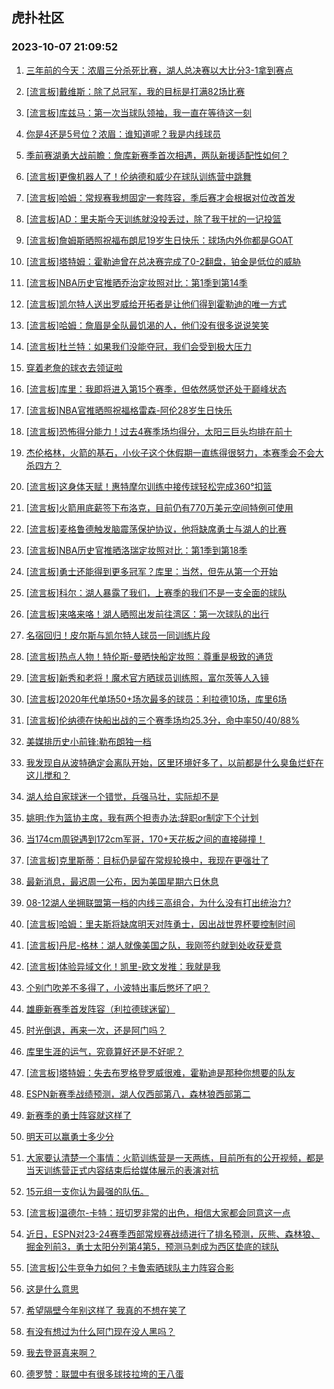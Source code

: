 ## 虎扑社区 
### 2023-10-07 21:09:52

1. [三年前的今天：浓眉三分杀死比赛，湖人总决赛以大比分3-1拿到赛点](https://bbs.hupu.com/62370547.html)

2. [[流言板]戴维斯：除了总冠军，我的目标是打满82场比赛](https://bbs.hupu.com/62369354.html)

3. [[流言板]库兹马：第一次当球队领袖，我一直在等待这一刻](https://bbs.hupu.com/62370634.html)

4. [你是4还是5号位？浓眉：谁知道呢？我是内线球员](https://bbs.hupu.com/62371831.html)

5. [季前赛湖勇大战前瞻：詹库新赛季首次相遇，两队新援适配性如何？](https://bbs.hupu.com/62373491.html)

6. [[流言板]更像机器人了！伦纳德和威少在球队训练营中跳舞](https://bbs.hupu.com/62369291.html)

7. [[流言板]哈姆：常规赛我想固定一套阵容，季后赛才会根据对位改首发](https://bbs.hupu.com/62370723.html)

8. [[流言板]AD：里夫斯今天训练就没投丢过，除了我干扰的一记投篮](https://bbs.hupu.com/62373209.html)

9. [[流言板]詹姆斯晒照祝福布朗尼19岁生日快乐：球场内外你都是GOAT](https://bbs.hupu.com/62367585.html)

10. [[流言板]塔特姆：霍勒迪曾在总决赛完成了0-2翻盘，铂金是低位的威胁](https://bbs.hupu.com/62372181.html)

11. [[流言板]NBA历史官推晒乔治定妆照对比：第1季到第14季](https://bbs.hupu.com/62372816.html)

12. [[流言板]凯尔特人送出罗威给开拓者是让他们得到霍勒迪的唯一方式](https://bbs.hupu.com/62367918.html)

13. [[流言板]哈姆：詹眉是全队最饥渴的人，他们没有很多说说笑笑](https://bbs.hupu.com/62370448.html)

14. [[流言板]杜兰特：如果我们没能夺冠，我们会受到极大压力](https://bbs.hupu.com/62367068.html)

15. [穿着老詹的球衣去领证啦](https://bbs.hupu.com/62372594.html)

16. [[流言板]库里：我即将进入第15个赛季，但依然感觉还处于巅峰状态](https://bbs.hupu.com/62369215.html)

17. [[流言板]NBA官推晒照祝福格雷森-阿伦28岁生日快乐](https://bbs.hupu.com/62373587.html)

18. [[流言板]恐怖得分能力！过去4赛季场均得分，太阳三巨头均排在前十](https://bbs.hupu.com/62368481.html)

19. [杰伦格林，火箭的基石，小伙子这个休假期一直练得很努力，本赛季会不会大杀四方？](https://bbs.hupu.com/62372326.html)

20. [[流言板]这身体天赋！惠特摩尔训练中接传球轻松完成360°扣篮](https://bbs.hupu.com/62368647.html)

21. [[流言板]火箭用底薪签下布洛克，目前仍有770万美元空间特例可使用](https://bbs.hupu.com/62366784.html)

22. [[流言板]麦格鲁德触发脑震荡保护协议，他将缺席勇士与湖人的比赛](https://bbs.hupu.com/62366679.html)

23. [[流言板]NBA历史官推晒洛瑞定妆照对比：第1季到第18季](https://bbs.hupu.com/62372881.html)

24. [[流言板]勇士还能得到更多冠军？库里：当然，但先从第一个开始](https://bbs.hupu.com/62368384.html)

25. [[流言板]科尔：湖人暴露了我们，上赛季的我们不是一支全面的球队](https://bbs.hupu.com/62366366.html)

26. [[流言板]来咯来咯！湖人晒照出发前往湾区：第一次球队的出行](https://bbs.hupu.com/62366074.html)

27. [名宿回归！皮尔斯与凯尔特人球员一同训练片段](https://bbs.hupu.com/62372963.html)

28. [[流言板]热点人物！特伦斯-曼晒快船定妆照：尊重是极致的通货](https://bbs.hupu.com/62368998.html)

29. [[流言板]新秀和老将！魔术官方晒球员训练照，富尔茨等人入镜](https://bbs.hupu.com/62372729.html)

30. [[流言板]2020年代单场50+场次最多的球员：利拉德10场，库里6场](https://bbs.hupu.com/62366516.html)

31. [[流言板]伦纳德在快船出战的三个赛季场均25.3分，命中率50/40/88%](https://bbs.hupu.com/62366220.html)

32. [美媒排历史小前锋:勒布朗独一档](https://bbs.hupu.com/62373239.html)

33. [我发现自从波特确定会离队开始，区里环境好多了，以前都是什么臭鱼烂虾在这儿搅和？](https://bbs.hupu.com/62371330.html)

34. [湖人给自家球迷一个错觉，兵强马壮，实际却不是](https://bbs.hupu.com/62372616.html)

35. [姚明:作为篮协主席，我有两个担责办法:辞职or制定下个计划](https://bbs.hupu.com/62368001.html)

36. [当174cm周锐遇到172cm军哥，170+天花板之间的直接碰撞！](https://bbs.hupu.com/62372539.html)

37. [[流言板]克里斯蒂：目标仍是留在常规轮换中，我现在更强壮了](https://bbs.hupu.com/62366436.html)

38. [最新消息，最迟周一公布，因为美国星期六日休息](https://bbs.hupu.com/62372192.html)

39. [08-12湖人坐拥联盟第一档的内线三高组合，为什么没有打出统治力?](https://bbs.hupu.com/62372769.html)

40. [[流言板]哈姆：里夫斯将缺席明天对阵勇士，因出战世界杯要控制时间](https://bbs.hupu.com/62365979.html)

41. [[流言板]丹尼-格林：湖人就像美国之队，我刚签约就到处收获爱意](https://bbs.hupu.com/62373866.html)

42. [[流言板]体验异域文化！凯里-欧文发推：我就是我](https://bbs.hupu.com/62369419.html)

43. [个别门吹差不多得了，小波特出事后憋坏了吧？](https://bbs.hupu.com/62372956.html)

44. [雄鹿新赛季首发阵容（利拉德球迷留）](https://bbs.hupu.com/62372715.html)

45. [时光倒退，再来一次，还是阿门吗？](https://bbs.hupu.com/62368093.html)

46. [库里生涯的运气，究竟算好还是不好呢？](https://bbs.hupu.com/62373016.html)

47. [[流言板]塔特姆：失去布罗格登罗威很难，霍勒迪是那种你想要的队友](https://bbs.hupu.com/62371932.html)

48. [ESPN新赛季战绩预测，湖人仅西部第八，森林狼西部第二](https://bbs.hupu.com/62372310.html)

49. [新赛季的勇士阵容就这样了](https://bbs.hupu.com/62372945.html)

50. [明天可以赢勇士多少分](https://bbs.hupu.com/62373301.html)

51. [大家要认清楚一个事情：火箭训练营是一天两练，目前所有的公开视频，都是当天训练营正式内容结束后给媒体展示的表演对抗](https://bbs.hupu.com/62367284.html)

52. [15元组一支你认为最强的队伍。](https://bbs.hupu.com/62371319.html)

53. [[流言板]温德尔-卡特：班切罗非常的出色，相信大家都会同意这一点](https://bbs.hupu.com/62372698.html)

54. [近日，ESPN对23-24赛季西部常规赛战绩进行了排名预测，灰熊、森林狼、掘金列前3，勇士太阳分列第4第5，预测马刺成为西区垫底的球队](https://bbs.hupu.com/62372429.html)

55. [[流言板]公牛竞争力如何？卡鲁索晒球队主力阵容合影](https://bbs.hupu.com/62369361.html)

56. [这是什么意思](https://bbs.hupu.com/62372753.html)

57. [希望隔壁今年别这样了  我真的不想在笑了](https://bbs.hupu.com/62372247.html)

58. [有没有想过为什么阿门现在没人黑吗？](https://bbs.hupu.com/62371886.html)

59. [我去登哥真来啊？](https://bbs.hupu.com/62373035.html)

60. [德罗赞：联盟中有很多球技拉垮的王八蛋](https://bbs.hupu.com/62373278.html)

